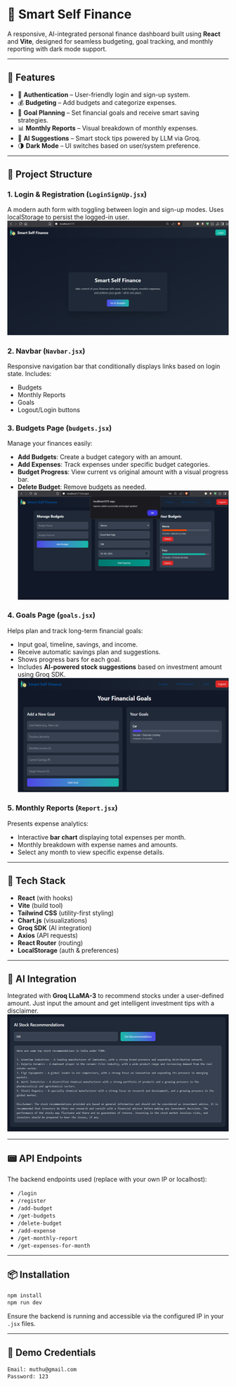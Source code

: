 # 💸 Smart Self Finance

A responsive, AI-integrated personal finance dashboard built using **React** and **Vite**, designed for seamless budgeting, goal tracking, and monthly reporting with dark mode support.

---

## 🚀 Features

- 🔐 **Authentication** – User-friendly login and sign-up system.
- 💰 **Budgeting** – Add budgets and categorize expenses.
- 🎯 **Goal Planning** – Set financial goals and receive smart saving strategies.
- 📊 **Monthly Reports** – Visual breakdown of monthly expenses.
- 🧠 **AI Suggestions** – Smart stock tips powered by LLM via Groq.
- 🌗 **Dark Mode** – UI switches based on user/system preference.

---

## 📂 Project Structure

### 1. **Login & Registration** (`LoginSignUp.jsx`)

A modern auth form with toggling between login and sign-up modes. Uses localStorage to persist the logged-in user.
![alt text](image.png)

### 2. **Navbar** (`Navbar.jsx`)

Responsive navigation bar that conditionally displays links based on login state. Includes:

- Budgets
- Monthly Reports
- Goals
- Logout/Login buttons

### 3. **Budgets Page** (`budgets.jsx`)

Manage your finances easily:

- **Add Budgets**: Create a budget category with an amount.
- **Add Expenses**: Track expenses under specific budget categories.
- **Budget Progress**: View current vs original amount with a visual progress bar.
- **Delete Budget**: Remove budgets as needed.
  ![alt text](image-1.png)

### 4. **Goals Page** (`goals.jsx`)

Helps plan and track long-term financial goals:

- Input goal, timeline, savings, and income.
- Receive automatic savings plan and suggestions.
- Shows progress bars for each goal.
- Includes **AI-powered stock suggestions** based on investment amount using Groq SDK.
  ![alt text](image-2.png)

### 5. **Monthly Reports** (`Report.jsx`)

Presents expense analytics:

- Interactive **bar chart** displaying total expenses per month.
- Monthly breakdown with expense names and amounts.
- Select any month to view specific expense details.

---

## 💠 Tech Stack

- **React** (with hooks)
- **Vite** (build tool)
- **Tailwind CSS** (utility-first styling)
- **Chart.js** (visualizations)
- **Groq SDK** (AI integration)
- **Axios** (API requests)
- **React Router** (routing)
- **LocalStorage** (auth & preferences)

---

## 🧠 AI Integration

Integrated with **Groq LLaMA-3** to recommend stocks under a user-defined amount. Just input the amount and get intelligent investment tips with a disclaimer.
![alt text](image-3.png)

---

## 📟 API Endpoints

The backend endpoints used (replace with your own IP or localhost):

- `/login`
- `/register`
- `/add-budget`
- `/get-budgets`
- `/delete-budget`
- `/add-expense`
- `/get-monthly-report`
- `/get-expenses-for-month`

---

## 📦 Installation

```bash
npm install
npm run dev
```

Ensure the backend is running and accessible via the configured IP in your `.jsx` files.

---

## 🧪 Demo Credentials

```
Email: muthu@gmail.com
Password: 123
```

